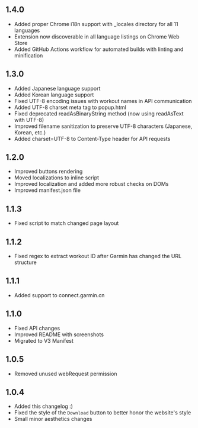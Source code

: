 ## 1.4.0
 - Added proper Chrome i18n support with _locales directory for all 11 languages
 - Extension now discoverable in all language listings on Chrome Web Store
 - Added GitHub Actions workflow for automated builds with linting and minification
## 1.3.0
 - Added Japanese language support
 - Added Korean language support
 - Fixed UTF-8 encoding issues with workout names in API communication
 - Added UTF-8 charset meta tag to popup.html
 - Fixed deprecated readAsBinaryString method (now using readAsText with UTF-8)
 - Improved filename sanitization to preserve UTF-8 characters (Japanese, Korean, etc.)
 - Added charset=UTF-8 to Content-Type header for API requests
## 1.2.0
 - Improved buttons rendering
 - Moved localizations to inline script
 - Improved localization and added more robust checks on DOMs
 - Improved manifest.json file
## 1.1.3
 - Fixed script to match changed page layout
## 1.1.2
 - Fixed regex to extract workout ID after Garmin has changed the URL structure
## 1.1.1
 - Added support to connect.garmin.cn
## 1.1.0
 - Fixed API changes
 - Improved README with screenshots
 - Migrated to V3 Manifest
## 1.0.5
 - Removed unused webRequest permission
## 1.0.4
 - Added this changelog :)
 - Fixed the style of the `Download` button to better honor the website's style
 - Small minor aesthetics changes 

